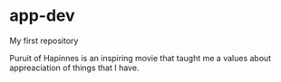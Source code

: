 # app-dev
My first repository

Puruit of Hapinnes is an inspiring movie that taught me a values about appreaciation of things that I have.
